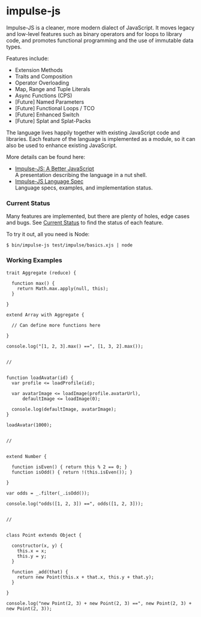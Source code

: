 # impulse-js
Impulse-JS is a cleaner, more modern dialect of JavaScript. It moves legacy and low-level features such as binary operators and for loops to library code, and promotes functional programming and the use of immutable data types.

Features include:

* Extension Methods
* Traits and Composition
* Operator Overloading
* Map, Range and Tuple Literals
* Async Functions (CPS)
* [Future] Named Parameters
* [Future] Functional Loops / TCO
* [Future] Enhanced Switch
* [Future] Splat and Splat-Packs

The language lives happily together with existing JavaScript code and libraries. Each feature of the language is implemented as a module, so it can also be used to enhance existing JavaScript.

More details can be found here:

* [Impulse-JS: A Better JavaScript](https://docs.google.com/presentation/d/1DAiQf5LDcpC30-V0dS8yE1UuQ-flXBZXLBgHUb7RLdw/edit?usp=sharing)  
  A presentation describing the language in a nut shell.
* [Impulse-JS Language Spec](https://docs.google.com/document/d/1LqEP5ERAjBa1b0iryn88pessVohDyVAPIGgZvMK8IC4/edit?usp=sharing)  
  Language specs, examples, and implementation status.

### Current Status

Many features are implemented, but there are plenty of holes, edge cases and bugs. See [Current Status](https://docs.google.com/document/d/1LqEP5ERAjBa1b0iryn88pessVohDyVAPIGgZvMK8IC4/edit#bookmark=id.dku14xd0594c) to find the status of each feature.

To try it out, all you need is Node:

```$ bin/impulse-js test/impulse/basics.xjs | node```

### Working Examples

```
trait Aggregate (reduce) {

  function max() {
    return Math.max.apply(null, this);
  }

}

extend Array with Aggregate {

  // Can define more functions here

}

console.log("[1, 2, 3].max() ==", [1, 3, 2].max());


//


function loadAvatar(id) {
  var profile <= loadProfile(id);
  
  var avatarImage <= loadImage(profile.avatarUrl),
      defaultImage <= loadImage(0);
  
  console.log(defaultImage, avatarImage);
}

loadAvatar(1000);


//


extend Number {

  function isEven() { return this % 2 == 0; }
  function isOdd() { return !(this.isEven()); }

}

var odds = _.filter(_.isOdd());

console.log("odds([1, 2, 3]) ==", odds([1, 2, 3]));


//


class Point extends Object {

  constructor(x, y) {
    this.x = x;
    this.y = y;
  }

  function _add(that) {
    return new Point(this.x + that.x, this.y + that.y);
  }

}

console.log("new Point(2, 3) + new Point(2, 3) ==", new Point(2, 3) + new Point(2, 3));
```
